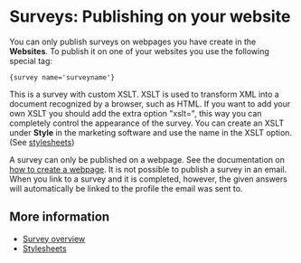 # Surveys: Publishing on your website

You can only publish surveys on webpages you have create in the **Websites**.
To publish it on one of your websites you use the following special tag:

`{survey name='surveyname'}`

This is a survey with custom XSLT. XSLT is used to transform XML 
into a document recognized by a browser, such as HTML. If you want to 
add your own XSLT you should add the extra option "xslt=<name>", this way you 
can completely control the appearance of the survey. You can create an XSLT 
under **Style** in the marketing software and use the name in the XSLT option.
(See [stylesheets](./stylesheets))

A survey can only be published on a webpage. See the documentation 
on [how to create a webpage](./websites).
It is not possible to publish a survey in an email. When you link to a survey 
and it is completed, however, the given answers will automatically be linked 
to the profile the email was sent to.

## More information

* [Survey overview](./surveys)
* [Stylesheets](./stylesheets)

